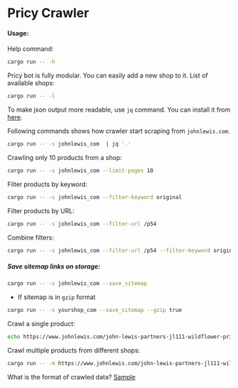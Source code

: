# Pricy Crawler




#### Usage:

Help command:
```bash
cargo run -- -h
```

Pricy bot is fully modular. You can easily add a new shop to it.
List of available shops:
```bash
cargo run -- -l

```
To make json output more readable, use `jq` command. You can install it from [here](https://stedolan.github.io/jq/download/).

Following commands shows how crawler start scraping from `johnlewis.com`.

```bash
cargo run -- -s johnlewis_com  | jq '.'

```

Crawling only 10 products from a shop:

```bash
cargo run -- -s johnlewis_com --limit-pages 10 

```

Filter products by keyword:

```bash
cargo run -- -s johnlewis_com --filter-keyword original
```
Filter products by URL:

```bash
cargo run -- -s johnlewis_com --filter-url /p54
```
Combine filters:

```bash
cargo run -- -s johnlewis_com --filter-url /p54 --filter-keyword original
```


##### Save sitemap links on storage:

```bash
cargo run -- -s johnlewis_com --save_sitemap
```

- If sitemap is in `gzip` format

```bash
cargo run -- -s yourshop_com --save_sitemap --gzip true
```


Crawl a single product:

```bash
echo https://www.johnlewis.com/john-lewis-partners-jl111-wildflower-print-sewing-machine-blue/p5548442 | cargo run -- -p
```

Crawl multiple products from different shops:


```bash
cargo run -- -m https://www.johnlewis.com/john-lewis-partners-jl111-wildflower-print-sewing-machine-blue/p5548442,https://www.johnlewis.com/john-lewis-partners-jl111-wildflower-print-sewing-machine-blue/p552242

```

What is the format of crawled data?
[Sample](./sample-crawled-products.json)

